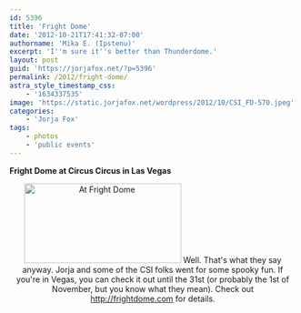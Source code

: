 ```yaml
---
id: 5396
title: 'Fright Dome'
date: '2012-10-21T17:41:32-07:00'
authorname: 'Mika E. (Ipstenu)'
excerpt: 'I''m sure it''s better than Thunderdome.'
layout: post
guid: 'https://jorjafox.net/?p=5396'
permalink: /2012/fright-dome/
astra_style_timestamp_css:
    - '1634337535'
image: 'https://static.jorjafox.net/wordpress/2012/10/CSI_FD-570.jpeg'
categories:
    - 'Jorja Fox'
tags:
    - photos
    - 'public events'
---
```


**Fright Dome **at** Circus Circus in Las Vegas**
<p style="text-align: center;"><a href="https://jorjafox.net/gallery/pub/events/20121020-frightdome/CSI_FD-570.jpg"><img class="size-medium wp-image-5398 aligncenter" title="At Fright Dome" src="//static.jorjafox.net/wordpress/2012/10/CSI_FD-570-276x140.jpeg" alt="At Fright Dome" width="276" height="140" /></a>
Well. That's what they say anyway. Jorja and some of the CSI folks went for some spooky fun. If you're in Vegas, you can check it out until the 31st (or probably the 1st of November, but you know what they mean). Check out <a href="http://frightdome.com">http://frightdome.com</a> for details.
